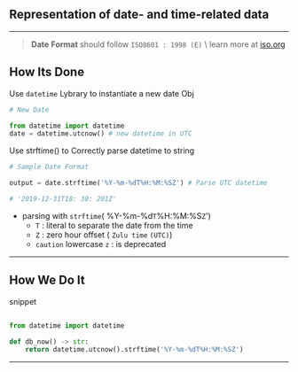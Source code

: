 ## Representation of date- and time-related data

* * *

>**Date** **Format** should follow `ISO8601 : 1998 (E)` \ learn more at
[iso.org](https://www.iso.org/iso-8601-date-and-time-format.html)

## How Its Done
 Use `datetime` Lybrary to instantiate a new date Obj
```python
# New Date

from datetime import datetime
date = datetime.utcnow() # new datetime in UTC
```

Use strftime() to Correctly parse datetime to string

```python
# Sample Date Format

output = date.strftime('%Y-%m-%dT%H:%M:%SZ') # Parse UTC datetime

# '2019-12-31T18: 30: 201Z'

```

-   parsing with  `strftime`( %Y-%m-%d`T`%H:%M:%S`Z`')
    -   `T` :  literal to separate the date from the time
    -   `Z` : zero hour offset ( `Zulu time` `(UTC)`)
    -   `caution` lowercase `z` : is deprecated
---
## How We Do It
snippet

```python

from datetime import datetime

def db_now() -> str:
    return datetime.utcnow().strftime('%Y-%m-%dT%H:%M:%SZ')

```
---
